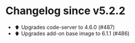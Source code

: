 # Changelog since v5.2.2
- ⬆️ Upgrades code-server to 4.6.0 (#487) 
- ⬆️ Upgrades add-on base image to 6.1.1 (#486) 
